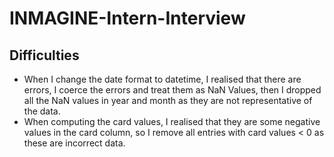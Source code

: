 # INMAGINE-Intern-Interview

## Difficulties
- When I change the date format to datetime, I realised that there are errors, I coerce the errors and treat them as NaN Values, then I dropped all the NaN values in year and month as they are not representative of the data.
- When computing the card values, I realised that they are some negative values in the card column, so I remove all entries with card values < 0 as these are incorrect data.
